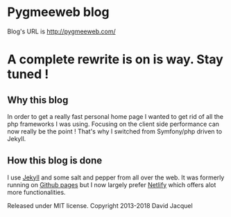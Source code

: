 Pygmeeweb blog
==================

Blog's URL is http://pygmeeweb.com/

# A complete rewrite is on is way. Stay tuned !

## Why this blog

In order to get a really fast personal home page I wanted to get rid of all the php frameworks I was using.
Focusing on the client side performance can now really be the point !
That's why I switched from Symfony/php driven to Jekyll.

## How this blog is done

I use [Jekyll](https://jekyllrb.com) and some salt and pepper from all over the web.
It was formerly running on [Github pages](https://pages.github.com/) but I now largely prefer [Netlify](https://www.netlify.com) which offers alot more functionalities.

Released under MIT license.
Copyright 2013-2018 David Jacquel
